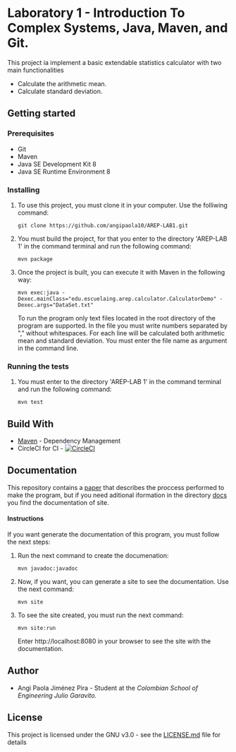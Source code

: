 # Laboratory 1 - Introduction To Complex Systems, Java, Maven, and Git.

This project ia implement a basic extendable statistics calculator with two main functionalities
* Calculate the arithmetic mean.
* Calculate standard deviation.

## Getting started
### Prerequisites
* Git
* Maven
* Java SE Development Kit 8
* Java SE Runtime Environment 8

### Installing
1. To use this project, you must clone it in your computer. Use the folliwing command:

       git clone https://github.com/angipaola10/AREP-LAB1.git

2. You must build the project, for that you enter to the directory 'AREP-LAB 1' in the command terminal and run the following command:

       mvn package

3.  Once the project is built, you can execute it with Maven in the following way:

        mvn exec:java -Dexec.mainClass="edu.escuelaing.arep.calculator.CalculatorDemo" -Dexec.args="DataSet.txt"
    To run the program only text files located in the root directory of the program are supported. In the file you must write numbers separated by "," without whitespaces. For each line will be calculated both arithmetic mean and standard deviation. You must enter the file name as argument in the command line.

### Running the tests
1. You must enter to the directory 'AREP-LAB 1' in the command terminal and run the following command:

       mvn test

## Build With
* [Maven](https://maven.apache.org/) - Dependency Management
* CircleCI for CI - [![CircleCI](https://circleci.com/gh/angipaola10/AREP-LAB1.svg?style=svg)](https://circleci.com/gh/angipaola10/AREP-LAB1)

## Documentation
This repository contains a [paper](https://github.com/angipaola10/AREP-LAB1/blob/master/Documentation.pdf) that describes the proccess performed to make the program, but if you need aditional iformation in the directory [docs](https://github.com/angipaola10/AREP-LAB1/tree/master/docs) you find the documentation of site. 

#### Instructions 
If you want generate the documentation of this program, you must follow the next steps:
1. Run the next command to create the documenation:

       mvn javadoc:javadoc
       
2. Now, if you want, you can generate a site to see the documentation. Use the next command: 

       mvn site
       
3. To see the site created, you must run the next command:

       mvn site:run
       
    Enter http://localhost:8080 in your browser to see the site with the documentation.

## Author
* Angi Paola Jiménez Pira - Student at the *Colombian School of Engineering Julio Garavito.*

## License
This project is licensed under the GNU v3.0 - see the [LICENSE.md](LICENSE.md) file for details

    